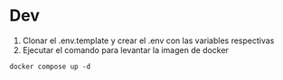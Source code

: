 # Dev

1. Clonar el .env.template y crear el .env con las variables respectivas
2. Ejecutar el comando para levantar la imagen de docker

```
docker compose up -d
```
